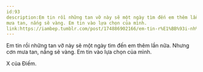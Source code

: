 ```yaml
---
id:93
description:Em tin rồi những tan vỡ này sẽ một ngày tìm đến em thêm lần nữa. Nhưng cơn
mưa tan, nắng sẽ vàng. Em tin vào lựa chọn của mình.
link:https://iambep.tumblr.com/post/174886902166/em-tin-r%E1%BB%93i-nh%E1%BB%AFng-tan-v%E1%BB%A1-n%C3%A0y-s%E1%BA%BD-m%E1%BB%99t-ng%C3%A0y-t%C3%ACm-%C4%91%E1%BA%BFn-em
---
```


Em tin rồi những tan vỡ này sẽ một ngày tìm đến em thêm lần nữa. Nhưng cơn
mưa tan, nắng sẽ vàng. Em tin vào lựa chọn của mình.

X của Điếm.